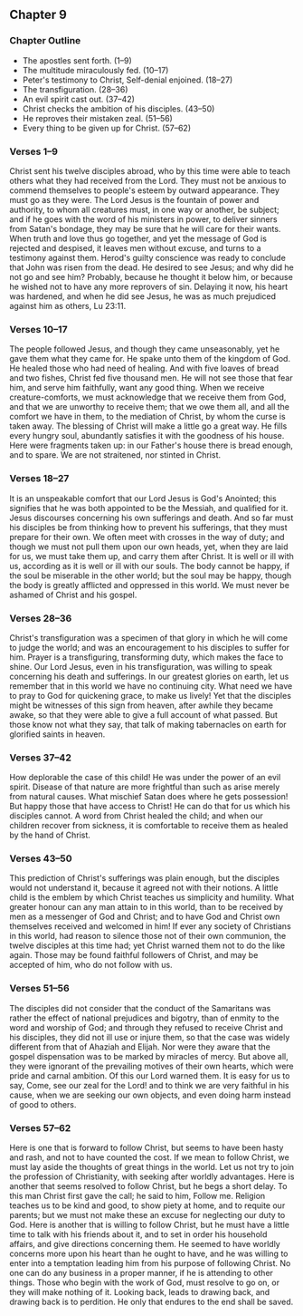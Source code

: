 ## Chapter 9

### Chapter Outline

- The apostles sent forth. (1–9)
- The multitude miraculously fed. (10–17)
- Peter's testimony to Christ, Self-denial enjoined. (18–27)
- The transfiguration. (28–36)
- An evil spirit cast out. (37–42)
- Christ checks the ambition of his disciples. (43–50)
- He reproves their mistaken zeal. (51–56)
- Every thing to be given up for Christ. (57–62)

### Verses 1–9

Christ sent his twelve disciples abroad, who by this time were able to teach others what they had received from the Lord. They must not be anxious to commend themselves to people's esteem by outward appearance. They must go as they were. The Lord Jesus is the fountain of power and authority, to whom all creatures must, in one way or another, be subject; and if he goes with the word of his ministers in power, to deliver sinners from Satan's bondage, they may be sure that he will care for their wants. When truth and love thus go together, and yet the message of God is rejected and despised, it leaves men without excuse, and turns to a testimony against them. Herod's guilty conscience was ready to conclude that John was risen from the dead. He desired to see Jesus; and why did he not go and see him? Probably, because he thought it below him, or because he wished not to have any more reprovers of sin. Delaying it now, his heart was hardened, and when he did see Jesus, he was as much prejudiced against him as others, Lu 23:11.

### Verses 10–17

The people followed Jesus, and though they came unseasonably, yet he gave them what they came for. He spake unto them of the kingdom of God. He healed those who had need of healing. And with five loaves of bread and two fishes, Christ fed five thousand men. He will not see those that fear him, and serve him faithfully, want any good thing. When we receive creature-comforts, we must acknowledge that we receive them from God, and that we are unworthy to receive them; that we owe them all, and all the comfort we have in them, to the mediation of Christ, by whom the curse is taken away. The blessing of Christ will make a little go a great way. He fills every hungry soul, abundantly satisfies it with the goodness of his house. Here were fragments taken up: in our Father's house there is bread enough, and to spare. We are not straitened, nor stinted in Christ.

### Verses 18–27

It is an unspeakable comfort that our Lord Jesus is God's Anointed; this signifies that he was both appointed to be the Messiah, and qualified for it. Jesus discourses concerning his own sufferings and death. And so far must his disciples be from thinking how to prevent his sufferings, that they must prepare for their own. We often meet with crosses in the way of duty; and though we must not pull them upon our own heads, yet, when they are laid for us, we must take them up, and carry them after Christ. It is well or ill with us, according as it is well or ill with our souls. The body cannot be happy, if the soul be miserable in the other world; but the soul may be happy, though the body is greatly afflicted and oppressed in this world. We must never be ashamed of Christ and his gospel.

### Verses 28–36

Christ's transfiguration was a specimen of that glory in which he will come to judge the world; and was an encouragement to his disciples to suffer for him. Prayer is a transfiguring, transforming duty, which makes the face to shine. Our Lord Jesus, even in his transfiguration, was willing to speak concerning his death and sufferings. In our greatest glories on earth, let us remember that in this world we have no continuing city. What need we have to pray to God for quickening grace, to make us lively! Yet that the disciples might be witnesses of this sign from heaven, after awhile they became awake, so that they were able to give a full account of what passed. But those know not what they say, that talk of making tabernacles on earth for glorified saints in heaven.

### Verses 37–42

How deplorable the case of this child! He was under the power of an evil spirit. Disease of that nature are more frightful than such as arise merely from natural causes. What mischief Satan does where he gets possession! But happy those that have access to Christ! He can do that for us which his disciples cannot. A word from Christ healed the child; and when our children recover from sickness, it is comfortable to receive them as healed by the hand of Christ.

### Verses 43–50

This prediction of Christ's sufferings was plain enough, but the disciples would not understand it, because it agreed not with their notions. A little child is the emblem by which Christ teaches us simplicity and humility. What greater honour can any man attain to in this world, than to be received by men as a messenger of God and Christ; and to have God and Christ own themselves received and welcomed in him! If ever any society of Christians in this world, had reason to silence those not of their own communion, the twelve disciples at this time had; yet Christ warned them not to do the like again. Those may be found faithful followers of Christ, and may be accepted of him, who do not follow with us.

### Verses 51–56

The disciples did not consider that the conduct of the Samaritans was rather the effect of national prejudices and bigotry, than of enmity to the word and worship of God; and through they refused to receive Christ and his disciples, they did not ill use or injure them, so that the case was widely different from that of Ahaziah and Elijah. Nor were they aware that the gospel dispensation was to be marked by miracles of mercy. But above all, they were ignorant of the prevailing motives of their own hearts, which were pride and carnal ambition. Of this our Lord warned them. It is easy for us to say, Come, see our zeal for the Lord! and to think we are very faithful in his cause, when we are seeking our own objects, and even doing harm instead of good to others.

### Verses 57–62

Here is one that is forward to follow Christ, but seems to have been hasty and rash, and not to have counted the cost. If we mean to follow Christ, we must lay aside the thoughts of great things in the world. Let us not try to join the profession of Christianity, with seeking after worldly advantages. Here is another that seems resolved to follow Christ, but he begs a short delay. To this man Christ first gave the call; he said to him, Follow me. Religion teaches us to be kind and good, to show piety at home, and to requite our parents; but we must not make these an excuse for neglecting our duty to God. Here is another that is willing to follow Christ, but he must have a little time to talk with his friends about it, and to set in order his household affairs, and give directions concerning them. He seemed to have worldly concerns more upon his heart than he ought to have, and he was willing to enter into a temptation leading him from his purpose of following Christ. No one can do any business in a proper manner, if he is attending to other things. Those who begin with the work of God, must resolve to go on, or they will make nothing of it. Looking back, leads to drawing back, and drawing back is to perdition. He only that endures to the end shall be saved.

